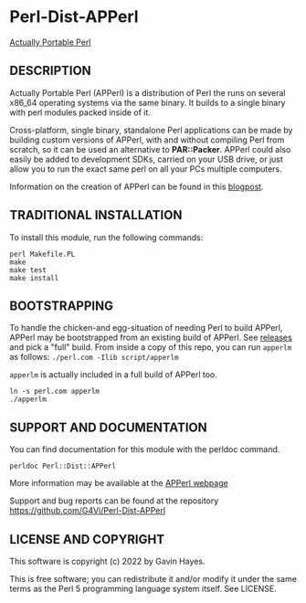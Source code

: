 # Perl-Dist-APPerl
[Actually Portable Perl](https://computoid.com/APPerl/)

## DESCRIPTION

Actually Portable Perl (APPerl) is a distribution of Perl the runs on
several x86_64 operating systems via the same binary. It builds to a
single binary with perl modules packed inside of it.

Cross-platform, single binary, standalone Perl applications can be made
by building custom versions of APPerl, with and without compiling
Perl from scratch, so it can be used an alternative to **PAR::Packer**.
APPerl could also easily be added to development SDKs,
carried on your USB drive, or just allow you to run the exact same perl
on all your PCs multiple computers.

Information on the creation of APPerl can be found in this
[blogpost](https://computoid.com/posts/Perl-is-Actually-Portable.html).

## TRADITIONAL INSTALLATION

To install this module, run the following commands:
```
perl Makefile.PL
make
make test
make install
```

## BOOTSTRAPPING

To handle the chicken-and egg-situation of needing Perl to build
APPerl, APPerl may be bootstrapped from an existing build of APPerl.
See [releases](https://github.com/G4Vi/Perl-Dist-APPerl/releases) and
pick a "full" build. From inside a copy of this repo, you can run
`apperlm` as follows: `./perl.com -Ilib script/apperlm`

`apperlm` is actually included in a full build of APPerl too.
```
ln -s perl.com apperlm
./apperlm
```

## SUPPORT AND DOCUMENTATION

You can find documentation for this module with the perldoc command.

`perldoc Perl::Dist::APPerl`

More information may be available at the [APPerl webpage](https://computoid.com/APPerl/)

Support and bug reports can be found at the repository <https://github.com/G4Vi/Perl-Dist-APPerl>

## LICENSE AND COPYRIGHT

This software is copyright (c) 2022 by Gavin Hayes.

This is free software; you can redistribute it and/or modify it under
the same terms as the Perl 5 programming language system itself. See LICENSE.
